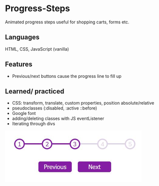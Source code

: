# Progress-Steps
Animated progress steps useful for shopping carts, forms etc.

## Languages
HTML, CSS, JavaScript (vanilla)

## Features
  - Previous/next buttons cause the progress line to fill up
 
## Learned/ practiced
  - CSS: transform, translate, custom properties, position absolute/relative
  - pseudoclasses (:disabled, :active ::before)
  - Google font
  - adding/deleting classes with JS eventListener
  - Iterating through divs

![Preview](progress-steps-preview.jpg)